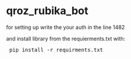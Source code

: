 # qroz_rubika_bot


for setting up write the your auth in the line 1482

and install library from the requierments.txt with:
<html>
<pre lang="py3">
 pip install -r requirments.txt
</pre>
<html>
